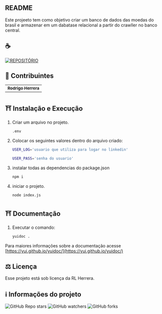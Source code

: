 ## README
Este projeeto tem como objetivo criar um banco de dados das moedas do brasil e armazenar em um dabatase relacional a partir do crawller no banco central.
## ☕ 
[![REPOSITÓRIO](https://img.shields.io/badge/repositório%20-%23323330.svg?&style=for-the-badge&logo=repositório&logoColor=black&color=8000FF)](https://git.opah.com.br/elio.lima/crawller-node/-/tree/master)



## 🥳 Contribuintes<br>

<table>
  <tr>
    <td align="center">
      <a href="#">
        <sub>
          <b>Rodrigo Herrera</b>
        </sub>
      </a>
    </td>
  </tr>
</table>

## ⛩  Instalação e Execução <br>

1. Criar um arquivo no projeto.
 
    ```sh
    .env
    ```

2. Colocar os seguintes valores dentro do arquivo criado:

    ```sh
    USER_LOG='usuario que utiliza para logar no linkedin'
    ```
    
    ```sh
    USER_PASS='senha do usuario'
    ```

3. instalar todas as dependencias do package.json

    ```sh
    npm i
    ```

4. iniciar o projeto.

    ```sh
    node index.js
    ```

## ⛩  Documentação <br>

1. Executar o comando:
    ```sh
    yuidoc .
    ```
    
Para maiores informações sobre a documentação acesse [https://yui.github.io/yuidoc/](https://yui.github.io/yuidoc/)

## ⚖ Licença

Esse projeto está sob licença da RL Herrera.

## ℹ️ Informações do projeto

![GitHub Repo stars](https://img.shields.io/github/stars/iuricode/README-template?style=for-the-badge)
![GitHub watchers](https://img.shields.io/github/watchers/iuricode/README-template?style=for-the-badge)
![GitHub forks](https://img.shields.io/github/forks/iuricode/README-template?style=for-the-badge)
